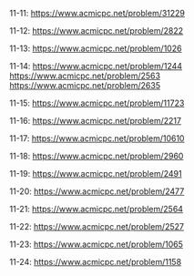 
11-11: <https://www.acmicpc.net/problem/31229>

11-12: <https://www.acmicpc.net/problem/2822>

11-13: <https://www.acmicpc.net/problem/1026>

11-14: <https://www.acmicpc.net/problem/1244>    <https://www.acmicpc.net/problem/2563>    <https://www.acmicpc.net/problem/2635>

11-15: <https://www.acmicpc.net/problem/11723>

11-16: <https://www.acmicpc.net/problem/2217>

11-17: <https://www.acmicpc.net/problem/10610>

11-18: <https://www.acmicpc.net/problem/2960>

11-19: <https://www.acmicpc.net/problem/2491>

11-20: <https://www.acmicpc.net/problem/2477>

11-21: <https://www.acmicpc.net/problem/2564>

11-22: <https://www.acmicpc.net/problem/2527>

11-23: <https://www.acmicpc.net/problem/1065> 

11-24: <https://www.acmicpc.net/problem/1158> 

